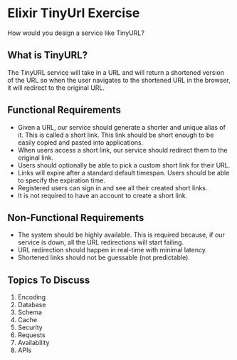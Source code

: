 # Elixir TinyUrl Exercise

How would you design a service like TinyURL?

## What is TinyURL?

The TinyURL service will take in a URL and will return a shortened version of the URL so when the user navigates to the shortened URL in the browser, it will redirect to the original URL.

## Functional Requirements

- Given a URL, our service should generate a shorter and unique alias of it. This is called a short link. This link should be short enough to be easily copied and pasted into applications.
- When users access a short link, our service should redirect them to the original link.
- Users should optionally be able to pick a custom short link for their URL.
- Links will expire after a standard default timespan. Users should be able to specify the expiration time.
- Registered users can sign in and see all their created short links.
- It is not required to have an account to create a short link.

## Non-Functional Requirements

- The system should be highly available. This is required because, if our service is down, all the URL redirections will start failing.
- URL redirection should happen in real-time with minimal latency.
- Shortened links should not be guessable (not predictable).

## Topics To Discuss

1. Encoding
2. Database
3. Schema
4. Cache
5. Security
6. Requests
7. Availability
8. APIs
